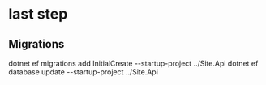 # last step

## Migrations
dotnet ef migrations add InitialCreate --startup-project ../Site.Api
dotnet ef database update --startup-project ../Site.Api
